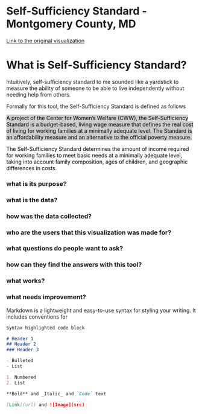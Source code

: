 # Self-Sufficiency Standard - Montgomery County, MD

[Link to the original visualization ](https://public.tableau.com/app/profile/countystat/viz/Self-SufficiencyStandard_FD3/Title)

# What is Self-Sufficiency Standard?


Intuitively, self-sufficiency standard to me sounded like a yardstick to measure the ability of someone to be able to live independently without needing help from others.


Formally for this tool, the Self-Sufficiency Standard is defined as follows

<mark style="background: #ccc;">
A project of the Center for Women’s Welfare (CWW), the Self-Sufficiency Standard is a budget-based, living wage measure that defines the real cost of living for working families at a minimally adequate level. The Standard is an affordability measure and an alternative to the official poverty measure.

The Self-Sufficiency Standard determines the amount of income required for working families to meet basic needs at a minimally adequate level, taking into account family composition, ages of children, and geographic differences in costs.

</mark>






### what is its purpose?



### what is the data?



### how was the data collected?


### who are the users that this visualization was made for?


### what questions do people want to ask?


### how can they find the answers with this tool?


### what works?


### what needs improvement?

Markdown is a lightweight and easy-to-use syntax for styling your writing. It includes conventions for

```markdown
Syntax highlighted code block

# Header 1
## Header 2
### Header 3

- Bulleted
- List

1. Numbered
2. List

**Bold** and _Italic_ and `Code` text

[Link](url) and ![Image](src)
```



